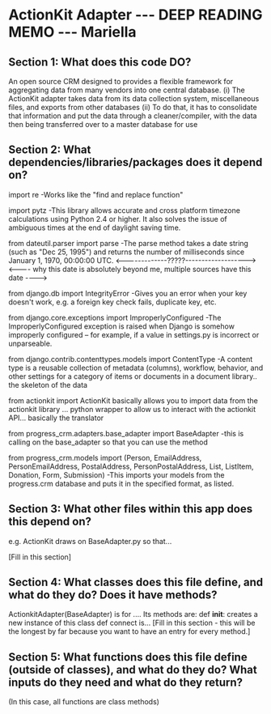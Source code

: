 ActionKit Adapter --- DEEP READING MEMO --- Mariella 
==================================


Section 1: What does this code DO?
----------------------------------
An open source CRM designed to provides a flexible framework for aggregating data from many vendors into one central database.
	(i) The ActionKit adapter takes data from its data collection system, miscellaneous files, and exports from 		other databases 
	(ii) To do that, it has to consolidate that information and put the data through a cleaner/compiler, with 		the data then being transferred over to a master database for use


Section 2: What dependencies/libraries/packages does it depend on?
-----------------------
import re
	-Works like the "find and replace function"

import pytz
	-This library allows accurate and cross platform timezone calculations using Python 2.4 or higher. It also 		solves the issue of ambiguous times at the end of daylight saving time.

from dateutil.parser import parse
	-The parse method takes a date string (such as "Dec 25, 1995") and returns the number of milliseconds since 		January 1, 1970, 00:00:00 UTC. 
	<-------------?????------------------->
	<---- why this date is absolutely beyond me, multiple sources have this date ---->

from django.db import IntegrityError
	-Gives you an error when your key doesn't work, e.g. a foreign key check fails, duplicate key, etc.

from django.core.exceptions import ImproperlyConfigured
	-The ImproperlyConfigured exception is raised when Django is somehow improperly configured – for example, if 		a value in settings.py is incorrect or unparseable.

from django.contrib.contenttypes.models import ContentType
	-A content type is a reusable collection of metadata (columns), workflow, behavior, and other settings for a 		category of items or documents in a document library.. the skeleton of the data 

from actionkit import ActionKit
	basically allows you to import data from the actionkit library ... python wrapper to allow us to interact 		with the actionkit API... basically the translator  

from progress_crm.adapters.base_adapter import BaseAdapter
	-this is calling on the base_adapter so that you can use the method 

from progress_crm.models import (Person, EmailAddress, PersonEmailAddress,
				PostalAddress, PersonPostalAddress, List,
				ListItem, Donation, Form, Submission)
	-This imports your models from the progress.crm database and puts it in the specified format, as listed.
	



Section 3: What other files within this app does this depend on?
-----------------------------------
e.g. ActionKit draws on BaseAdapter.py so that...

[Fill in this section]





Section 4: What classes does this file define, and what do they do? Does it have methods?
----------------------------------------------
ActionkitAdapter(BaseAdapter) is for ....
Its methods are:
	def __init__: creates a new instance of this class
	def connect is...
[Fill in this section - this will be the longest by far because you want to have an entry for every method.]


Section 5: What functions does this file define (outside of classes), and what do they do? What inputs do they need and what do they return?
--------------------------------------------------
(In this case, all functions are class methods)













